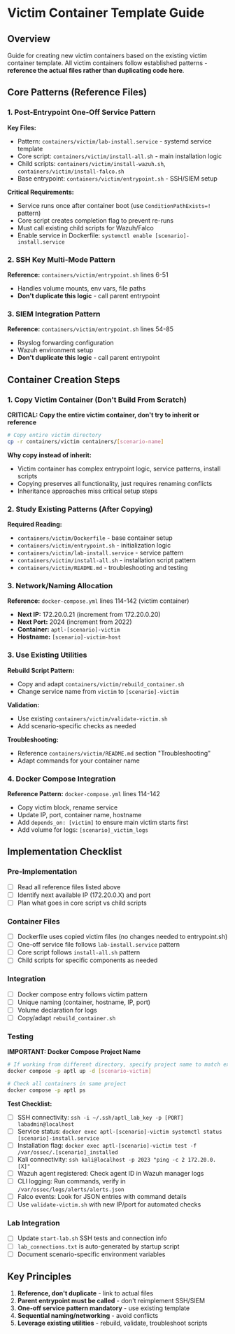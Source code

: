 # Victim Container Template Guide

## Overview
Guide for creating new victim containers based on the existing victim container template. All victim containers follow established patterns - **reference the actual files rather than duplicating code here**.

## Core Patterns (Reference Files)

### 1. Post-Entrypoint One-Off Service Pattern
**Key Files:**
- Pattern: `containers/victim/lab-install.service` - systemd service template
- Core script: `containers/victim/install-all.sh` - main installation logic  
- Child scripts: `containers/victim/install-wazuh.sh`, `containers/victim/install-falco.sh`
- Base entrypoint: `containers/victim/entrypoint.sh` - SSH/SIEM setup

**Critical Requirements:**
- Service runs once after container boot (use `ConditionPathExists=!` pattern)
- Core script creates completion flag to prevent re-runs
- Must call existing child scripts for Wazuh/Falco
- Enable service in Dockerfile: `systemctl enable [scenario]-install.service`

### 2. SSH Key Multi-Mode Pattern
**Reference:** `containers/victim/entrypoint.sh` lines 6-51
- Handles volume mounts, env vars, file paths
- **Don't duplicate this logic** - call parent entrypoint

### 3. SIEM Integration Pattern
**Reference:** `containers/victim/entrypoint.sh` lines 54-85
- Rsyslog forwarding configuration
- Wazuh environment setup
- **Don't duplicate this logic** - call parent entrypoint

## Container Creation Steps

### 1. Copy Victim Container (Don't Build From Scratch)
**CRITICAL: Copy the entire victim container, don't try to inherit or reference**

```bash
# Copy entire victim directory
cp -r containers/victim containers/[scenario-name]
```

**Why copy instead of inherit:**
- Victim container has complex entrypoint logic, service patterns, install scripts
- Copying preserves all functionality, just requires renaming conflicts
- Inheritance approaches miss critical setup steps

### 2. Study Existing Patterns (After Copying)
**Required Reading:**
- `containers/victim/Dockerfile` - base container setup
- `containers/victim/entrypoint.sh` - initialization logic
- `containers/victim/lab-install.service` - service pattern
- `containers/victim/install-all.sh` - installation script pattern
- `containers/victim/README.md` - troubleshooting and testing

### 3. Network/Naming Allocation
**Reference:** `docker-compose.yml` lines 114-142 (victim container)
- **Next IP:** 172.20.0.21 (increment from 172.20.0.20)
- **Next Port:** 2024 (increment from 2022)
- **Container:** `aptl-[scenario]-victim`
- **Hostname:** `[scenario]-victim-host`

### 3. Use Existing Utilities

**Rebuild Script Pattern:**
- Copy and adapt `containers/victim/rebuild_container.sh`
- Change service name from `victim` to `[scenario]-victim`

**Validation:**
- Use existing `containers/victim/validate-victim.sh`
- Add scenario-specific checks as needed

**Troubleshooting:**
- Reference `containers/victim/README.md` section "Troubleshooting"
- Adapt commands for your container name

### 4. Docker Compose Integration
**Reference Pattern:** `docker-compose.yml` lines 114-142
- Copy victim block, rename service
- Update IP, port, container name, hostname
- Add `depends_on: [victim]` to ensure main victim starts first
- Add volume for logs: `[scenario]_victim_logs`

## Implementation Checklist

### Pre-Implementation
- [ ] Read all reference files listed above
- [ ] Identify next available IP (172.20.0.X) and port
- [ ] Plan what goes in core script vs child scripts

### Container Files
- [ ] Dockerfile uses copied victim files (no changes needed to entrypoint.sh)
- [ ] One-off service file follows `lab-install.service` pattern
- [ ] Core script follows `install-all.sh` pattern
- [ ] Child scripts for specific components as needed

### Integration  
- [ ] Docker compose entry follows victim pattern
- [ ] Unique naming (container, hostname, IP, port)
- [ ] Volume declaration for logs
- [ ] Copy/adapt `rebuild_container.sh`

### Testing
**IMPORTANT: Docker Compose Project Name**
```bash
# If working from different directory, specify project name to match existing lab
docker compose -p aptl up -d [scenario-victim]

# Check all containers in same project
docker compose -p aptl ps
```

**Test Checklist:**
- [ ] SSH connectivity: `ssh -i ~/.ssh/aptl_lab_key -p [PORT] labadmin@localhost`
- [ ] Service status: `docker exec aptl-[scenario]-victim systemctl status [scenario]-install.service`
- [ ] Installation flag: `docker exec aptl-[scenario]-victim test -f /var/ossec/.[scenario]_installed`
- [ ] Kali connectivity: `ssh kali@localhost -p 2023 "ping -c 2 172.20.0.[X]"`
- [ ] Wazuh agent registered: Check agent ID in Wazuh manager logs
- [ ] CLI logging: Run commands, verify in `/var/ossec/logs/alerts/alerts.json`
- [ ] Falco events: Look for JSON entries with command details
- [ ] Use `validate-victim.sh` with new IP/port for automated checks

### Lab Integration
- [ ] Update `start-lab.sh` SSH tests and connection info
- [ ] `lab_connections.txt` is auto-generated by startup script  
- [ ] Document scenario-specific environment variables

## Key Principles
1. **Reference, don't duplicate** - link to actual files
2. **Parent entrypoint must be called** - don't reimplement SSH/SIEM
3. **One-off service pattern mandatory** - use existing template
4. **Sequential naming/networking** - avoid conflicts
5. **Leverage existing utilities** - rebuild, validate, troubleshoot scripts